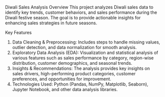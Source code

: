 Diwali Sales Analysis
Overview
This project analyzes Diwali sales data to identify key trends, customer behaviors, and sales performance during the Diwali festive season. The goal is to provide actionable insights for enhancing sales strategies in future seasons.

Key Features
1. Data Cleaning & Preprocessing: Includes steps to handle missing values, outlier detection, and data normalization for smooth analysis.
2. Exploratory Data Analysis (EDA): Visualization and statistical analysis of various features such as sales performance by category, region-wise distribution, customer demographics, and seasonal trends.
3. Insights & Recommendations: The analysis provides key insights on sales drivers, high-performing product categories, customer preferences, and opportunities for improvement.
4. Technologies Used: Python (Pandas, NumPy, Matplotlib, Seaborn), Jupyter Notebook, and other data analysis libraries.
